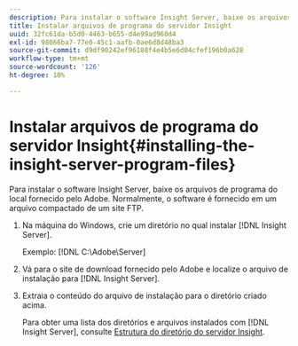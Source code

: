```yaml
---
description: Para instalar o software Insight Server, baixe os arquivos de programa do local fornecido pelo Adobe. Normalmente, o software é fornecido em um arquivo compactado de um site FTP.
title: Instalar arquivos de programa do servidor Insight
uuid: 32fc61da-b5d0-4463-b655-d4e99ad960d4
exl-id: 98066ba7-77e0-45c1-aafb-0ae6d8d48ba3
source-git-commit: d9df90242ef96188f4e4b5e6d04cfef196b0a628
workflow-type: tm+mt
source-wordcount: '126'
ht-degree: 10%

---
```


# Instalar arquivos de programa do servidor Insight{#installing-the-insight-server-program-files}

Para instalar o software Insight Server, baixe os arquivos de programa do local fornecido pelo Adobe. Normalmente, o software é fornecido em um arquivo compactado de um site FTP.

1. Na máquina do Windows, crie um diretório no qual instalar [!DNL Insight Server].

   Exemplo: [!DNL C:\Adobe\Server]

1. Vá para o site de download fornecido pelo Adobe e localize o arquivo de instalação para [!DNL Insight Server].
1. Extraia o conteúdo do arquivo de instalação para o diretório criado acima.

   Para obter uma lista dos diretórios e arquivos instalados com [!DNL Insight Server], consulte [Estrutura do diretório do servidor Insight](../../../../home/c-inst-svr/c-cfg-stgs-ref/c-ins-svr-dir-str.md#concept-5bcc8cf6d4d44fa6be43a97d23d1a20c).
